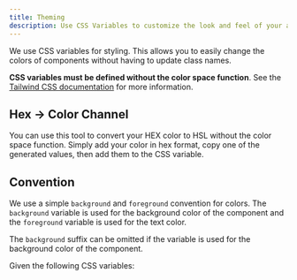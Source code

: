 ```yaml
---
title: Theming
description: Use CSS Variables to customize the look and feel of your application.
---
```


We use CSS variables for styling. This allows you to easily change the colors of components without having to update class names.

**CSS variables must be defined without the color space function**. See the [Tailwind CSS documentation](https://tailwindcss.com/docs/customizing-colors#using-css-variables) for more information.

## Hex -> Color Channel

You can use this tool to convert your HEX color to HSL without the color space function. Simply add your color in hex format, copy one of the generated values, then add them to the CSS variable.

## Convention

We use a simple `background` and `foreground` convention for colors. The `background` variable is used for the background color of the component and the `foreground` variable is used for the text color.

The `background` suffix can be omitted if the variable is used for the background color of the component.

Given the following CSS variables:
